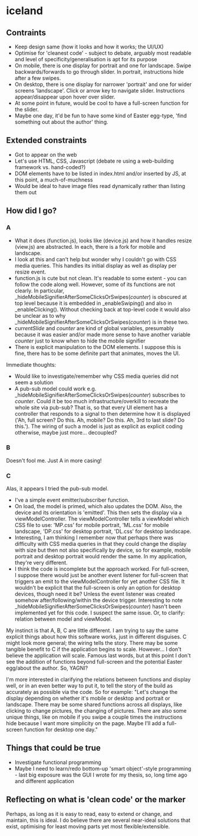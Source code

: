# iceland

## Contraints

- Keep design same (how it looks and how it works; the UI/UX)
- Optimise for 'cleanest code' - subject to debate, arguably most readable and level of specificity/generalisation is apt for its purpose
- On mobile, there is one display for portrait and one for landscape. Swipe backwards/forwards to go through slider. In portrait, instructions hide after a few swipes.
- On desktop, there is one display for narrower 'portrait' and one for wider screens 'landscape'. Click or arrow key to navigate slider. Instructions appear/disappear upon hover over slider.
- At some point in future, would be cool to have a full-screen function for the slider.
- Maybe one day, it'd be fun to have some kind of Easter egg-type, 'find something out about the author' thing.

## Extended constraints

- Got to appear on the web
- Let's use HTML, CSS, Javascript (debate re using a web-building framework vs. hand-coded?)
- DOM elements have to be listed in index.html and/or inserted by JS, at this point, a much-of-muchness
- Would be ideal to have image files read dynamically rather than listing them out

## How did I go?

### A

- What it does (function.js), looks like (device.js) and how it handles resize (view.js) are abstracted. In each, there is a fork for mobile and landscape.
- I look at this and can't help but wonder why I couldn't go with CSS media queries. This handles its initial display as well as display per resize event.
- function.js is cute but not clean. It's readable to some extent - you can follow the code along well. However, some of its functions are not clearly. In particular, _hideMobileSignifierAfterSomeClicksOrSwipes(*counter*) is obscured at top level because it is embedded in _enableSwiping() and also in _enableClicking(). Without checking back at top-level code it would also be unclear as to why _hideMobileSignifierAfterSomeClicksOrSwipes(*counter*)  is in these two.
- *currentSlide* and *counter* are kind of global variables, presumably because it was easier and/or made more sense to have another variable *counter* just to know when to hide the mobile signifier
- There is explicit manipulation to the DOM elements. I suppose this is fine, there has to be some definite part that animates, moves the UI. 

Immediate thoughts:

- Would like to investigate/remember why CSS media queries did not seem a solution
- A pub-sub model could work e.g. _hideMobileSignifierAfterSomeClicksOrSwipes(*counter*) subscribes to *counter*. Could it be too much infrastructure/overkill to recreate the whole site via pub-sub? That is, so that every UI element has a controller that responds to a signal to then determine how it is displayed ('Ah, full screen? Do this. Ah, mobile? Do this. Ah, 3rd to last slide? Do this.'). The wiring of such a model is just as explicit as explicit coding otherwise, maybe just more... decoupled?

### B

Doesn't fool me. Just A in more casing!

### C

Alas, it appears I tried the pub-sub model. 

- I've a simple event emitter/subscriber function.
- On load, the model is primed, which also updates the DOM. Also, the device and its orientation is 'emitted'. This then sets the display via a viewModelController. The viewModelController tells a viewModel which CSS file to use: 'MP.css' for mobile portrait, 'ML.css' for mobile landscape, 'DP.css' for desktop portrait, 'DL.css' for desktop landscape. 
- Interesting, I am thinking I remember now that perhaps there was difficulty with CSS media queries in that they could change the display with size but then not also specifically by device, so for example, mobile portrait and desktop portrait would render the same. In my application, they're very different.
- I think the code is incomplete but the approach worked. For full-screen, I suppose there would just be another event listener for full-screen that triggers an emit to the viewModelController for yet another CSS file. It wouldn't be explicit that the full-screen is only an option for desktop devices, though need it be? Unless the event listener was created somehow after/following/within the device trigger. Interesting to note _hideMobileSignifierAfterSomeClicksOrSwipes(*counter*) hasn't been implemented yet for this code. I suspect the same issue. Or, to clarify: relation between model and viewModel.

My instinct is that A, B, C are little different. I am trying to say the same explicit things about how this software works, just in different disguises. C might look more general; the wiring tells the story. There may be some tangible benefit to C if the application begins to scale. However... I don't believe the application will scale. Famous last words, but at this point I don't see the addition of functions beyond full-screen and the potential Easter egg/about the author. So, YAGNI?

I'm more interested in clarifying the relations between functions and display well, or in an even better way to put it, to tell the story of the build as accurately as possible via the code. So for example: "Let's change the display depending on whether it's mobile or desktop and portrait or landscape. There may be some shared functions across all displays, like clicking to change pictures, the changing of pictures. There are also some unique things, like on mobile if you swipe a couple times the instructions hide because I want more simplicity on the page. Maybe I'll add a full-screen function for desktop one day."

## Things that could be true

- Investigate functional programming
- Maybe I need to learn/redo bottom-up 'smart object'-style programming - last big exposure was the GUI I wrote for my thesis, so, long time ago and different application

## Reflecting on what is 'clean code' or the marker

Perhaps, as long as it is easy to read, easy to extend or change, and maintain, this is ideal. I do believe there are several near-ideal solutions that exist, optimising for least moving parts yet most flexible/extensible.